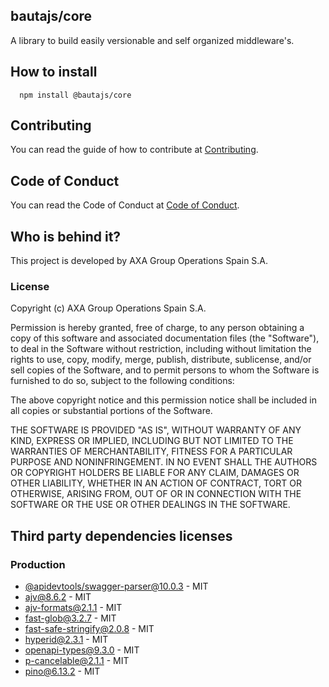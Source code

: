 ## bautajs/core

A library to build easily versionable and self organized middleware's.


## How to install

```console
  npm install @bautajs/core
```

## Contributing

You can read the guide of how to contribute at [Contributing](../../CONTRIBUTING.md).

## Code of Conduct

You can read the Code of Conduct at [Code of Conduct](../../CODE_OF_CONDUCT.md).

## Who is behind it?

This project is developed by AXA Group Operations Spain S.A.

### License

Copyright (c) AXA Group Operations Spain S.A.

Permission is hereby granted, free of charge, to any person obtaining a copy of this software and associated documentation files (the "Software"), to deal in the Software without restriction, including without limitation the rights to use, copy, modify, merge, publish, distribute, sublicense, and/or sell copies of the Software, and to permit persons to whom the Software is furnished to do so, subject to the following conditions:

The above copyright notice and this permission notice shall be included in all copies or substantial portions of the Software.

THE SOFTWARE IS PROVIDED "AS IS", WITHOUT WARRANTY OF ANY KIND, EXPRESS OR IMPLIED, INCLUDING BUT NOT LIMITED TO THE WARRANTIES OF MERCHANTABILITY, FITNESS FOR A PARTICULAR PURPOSE AND NONINFRINGEMENT. IN NO EVENT SHALL THE AUTHORS OR COPYRIGHT HOLDERS BE LIABLE FOR ANY CLAIM, DAMAGES OR OTHER LIABILITY, WHETHER IN AN ACTION OF CONTRACT, TORT OR OTHERWISE, ARISING FROM, OUT OF OR IN CONNECTION WITH THE SOFTWARE OR THE USE OR OTHER DEALINGS IN THE SOFTWARE.

## Third party dependencies licenses

### Production
 - [@apidevtools/swagger-parser@10.0.3](https://github.com/APIDevTools/swagger-parser) - MIT
 - [ajv@8.6.2](https://github.com/ajv-validator/ajv) - MIT
 - [ajv-formats@2.1.1](https://github.com/ajv-validator/ajv-formats) - MIT
 - [fast-glob@3.2.7](https://github.com/mrmlnc/fast-glob) - MIT
 - [fast-safe-stringify@2.0.8](https://github.com/davidmarkclements/fast-safe-stringify) - MIT
 - [hyperid@2.3.1](https://github.com/mcollina/hyperid) - MIT
 - [openapi-types@9.3.0](https://github.com/kogosoftwarellc/open-api/tree/master/packages/openapi-types) - MIT
 - [p-cancelable@2.1.1](https://github.com/sindresorhus/p-cancelable) - MIT
 - [pino@6.13.2](https://github.com/pinojs/pino) - MIT